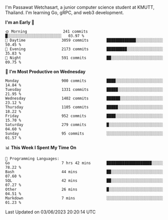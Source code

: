 
I'm Passawat Wetchasart, a junior computer science student at KMUTT, Thailand. I'm learning Go, gRPC, and web3 development.



<!--START_SECTION:waka-->
**I'm an Early 🐤** 

```text
🌞 Morning                241 commits         █░░░░░░░░░░░░░░░░░░░░░░░░   03.97 % 
🌆 Daytime                3059 commits        █████████████░░░░░░░░░░░░   50.45 % 
🌃 Evening                2173 commits        █████████░░░░░░░░░░░░░░░░   35.83 % 
🌙 Night                  591 commits         ██░░░░░░░░░░░░░░░░░░░░░░░   09.75 % 
```
📅 **I'm Most Productive on Wednesday** 

```text
Monday                   900 commits         ████░░░░░░░░░░░░░░░░░░░░░   14.84 % 
Tuesday                  1331 commits        █████░░░░░░░░░░░░░░░░░░░░   21.95 % 
Wednesday                1402 commits        ██████░░░░░░░░░░░░░░░░░░░   23.12 % 
Thursday                 1105 commits        █████░░░░░░░░░░░░░░░░░░░░   18.22 % 
Friday                   952 commits         ████░░░░░░░░░░░░░░░░░░░░░   15.70 % 
Saturday                 279 commits         █░░░░░░░░░░░░░░░░░░░░░░░░   04.60 % 
Sunday                   95 commits          ░░░░░░░░░░░░░░░░░░░░░░░░░   01.57 % 
```


📊 **This Week I Spent My Time On** 

```text
💬 Programming Languages: 
Go                       7 hrs 42 mins       ████████████████████░░░░░   78.22 % 
Bash                     44 mins             ██░░░░░░░░░░░░░░░░░░░░░░░   07.60 % 
SQL                      42 mins             ██░░░░░░░░░░░░░░░░░░░░░░░   07.27 % 
Other                    26 mins             █░░░░░░░░░░░░░░░░░░░░░░░░   04.51 % 
Markdown                 7 mins              ░░░░░░░░░░░░░░░░░░░░░░░░░   01.23 % 
```


 Last Updated on 03/06/2023 20:20:14 UTC
<!--END_SECTION:waka-->

<!--
**markpassawat/markpassawat** is a ✨ _special_ ✨ repository because its `README.md` (this file) appears on your GitHub profile.

Here are some ideas to get you started:

- 🔭 I’m currently working on ...
- 🌱 I’m currently learning ...
- 👯 I’m looking to collaborate on ...
- 🤔 I’m looking for help with ...
- 💬 Ask me about ...
- 📫 How to reach me: ...
- 😄 Pronouns: He/Him
- ⚡ Fun fact: ...
-->
